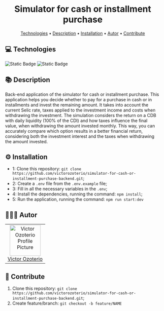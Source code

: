 <h1 align="center" style="font-weight: bold;">Simulator for cash or installment purchase</h1>

<p align="center">
 <a href="#technologies">Technologies</a> • 
 <a href="#description">Description</a> • 
 <a href="#installation">Installation</a> •
 <a href="#autor">Autor</a> •
 <a href="#contribute">Contribute</a>
</p>

<h2 id="technologies">💻 Technologies</h2>

![Static Badge](https://img.shields.io/badge/typescript%20-%20%233178C%20?style=for-the-badge&logo=typescript&color=%23000000) ![Static Badge](https://img.shields.io/badge/nestjs%20-%20%23E0234E?style=for-the-badge&logo=nestjs&logoColor=%23E0234E&color=%23000000)

<h2 id="description">📚 Description</h2>

Back-end application of the simulator for cash or installment purchase. This application helps you decide whether to pay for a purchase in cash or in installments and invest the remaining amount. It takes into account the current Selic rate, taxes applied to the investment income and costs when withdrawing the investment. The simulation considers the return on a CDB with daily liquidity (100% of the CDI) and how taxes influence the final value, when withdrawing the amount invested monthly. This way, you can accurately compare which option results in a better financial return, considering both the investment interest and the taxes when withdrawing the amount invested. 

<h2 id="installation">⚙️ Installation</h2>

- 1: Clone this repository: `git clone https://github.com/victorozoterio/simulator-for-cash-or-installment-purchase-backend.git`;
- 2: Create a `.env` file from the `.env.example` file;
- 3: Fill in all the necessary variables in the `.env`;
- 4: Install the dependencies, running the command: `npm install`;
- 5: Run the application, running the command: `npm run start:dev`

<h2 id="autor">🧑🏻‍💻 Autor</h2>

<table>
  <tr>
    <td align="center">
      <a href="https://github.com/victorozoterio">
        <img src="https://avatars.githubusercontent.com/u/165734095?v=4" width="100px;" alt="Victor Ozoterio Profile Picture"/><br>
        <sub>
          <a href="https://github.com/victorozoterio">
          Victor Ozoterio</a>
        </sub>
      </a>
    </td>
  </tr>
</table>

<h2 id="contribute">🚀 Contribute</h2>

1. Clone this repository: `git clone https://github.com/victorozoterio/simulator-for-cash-or-installment-purchase-backend.git`;
2. Create feature/branch: `git checkout -b feature/NAME`